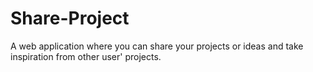 # Share-Project
A web application where you can share your projects or ideas and take inspiration from other user' projects.
